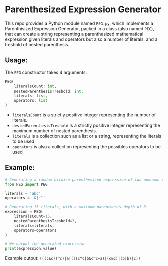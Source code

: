 # Parenthesized Expression Generator

This repo provides a Python module named `PEG.py`, which implements a Parenthisized Expression Generator, packed in a class (also named `PEG`), that can create a string representing a parenthesized mathematical expression given literals and operators but also a number of literals, and a treshold of nested parenthesis.

## Usage:
The `PEG` constructor takes 4 arguments:
```py
PEG(
    literalsCount: int,
    nestedParenthesisTreshold: int, 
    literals: list, 
    operators: list
)
```
* `literalsCount` is a strictly positive integer representing the number of literals.
* `nestedParenthesisTreshold` is a strictly positive integer representing the maximum number of nested parenthesis.
* `literals` is a collection such as a list or a string, representing the literals to be used
* `operators` is also a collection representing the possibles operators to be used

## Example:
```py
# Generating a random bitwise parenthesized expression of two unknown variables a, b and b
from PEG import PEG

literals = 'abc'
operators = '&|~^'

# Generating 15 literals, with a maximum parenthesis depth of 3
expression = PEG(
    literalsCount=15, 
    nestedParenthesisTreshold=3, 
    literals=literals, 
    operators=operators
)

# We output the generated expression
print(expression.value)
```
Example output:
`(((c&c))^c)|a|(((c^c|b&c^c~a)|(c&c)|(b|b)|c))`